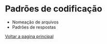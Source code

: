 # Padrões de codificação

- Nomeação de arquivos
- Padrões de respostas

[Voltar a pagina principal](/README.md)
